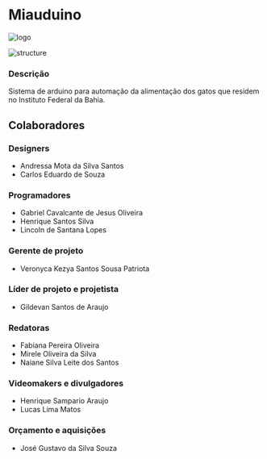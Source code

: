 # Miauduino

![logo](https://user-images.githubusercontent.com/94535032/209439870-f39dca56-8d37-4890-a91c-1d2658787972.jpeg)

![structure](https://user-images.githubusercontent.com/94535032/209440230-1246bf03-2b33-421f-845b-3e8d4f981653.jpeg)

### Descrição
Sistema de arduino para automação da alimentação dos gatos que residem no Instituto Federal da Bahia.

## Colaboradores

### Designers
* Andressa Mota da Silva Santos
* Carlos Eduardo de Souza

### Programadores
* Gabriel Cavalcante de Jesus Oliveira
* Henrique Santos Silva
* Lincoln de Santana Lopes

### Gerente de projeto
* Veronyca Kezya Santos Sousa Patriota

### Líder de projeto e projetista
* Gildevan Santos de Araujo

### Redatoras
* Fabiana Pereira Oliveira
* Mirele Oliveira da Silva
* Naiane Silva Leite dos Santos

### Videomakers e divulgadores
* Henrique Sampario Araujo
* Lucas Lima Matos

### Orçamento e aquisições
* José Gustavo da Silva Souza
